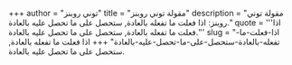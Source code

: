 +++
author = "توني روبنز"
title = "مقولة توني روبنز"
description = "مقولة توني روبنز: اذا فعلت ما تفعله بالعادة, ستحصل على ما تحصل عليه بالعادة."
quote = '''اذا فعلت ما تفعله بالعادة, ستحصل على ما تحصل عليه بالعادة.'''
slug = "اذا-فعلت-ما-تفعله-بالعادة-ستحصل-على-ما-تحصل-عليه-بالعادة"
+++
اذا فعلت ما تفعله بالعادة, ستحصل على ما تحصل عليه بالعادة.

